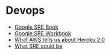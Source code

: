 # Devops

* [Google SRE Book](https://sre.google/sre-book/table-of-contents/)
* [Google SRE Workbook](https://sre.google/workbook/table-of-contents/)
* [What AWS tells us about Heroku 2.0](https://redmonk.com/sogrady/2021/06/23/aws-heroku/)
* [What SRE could be](https://blog.relyabilit.ie/what-sre-could-be/)
